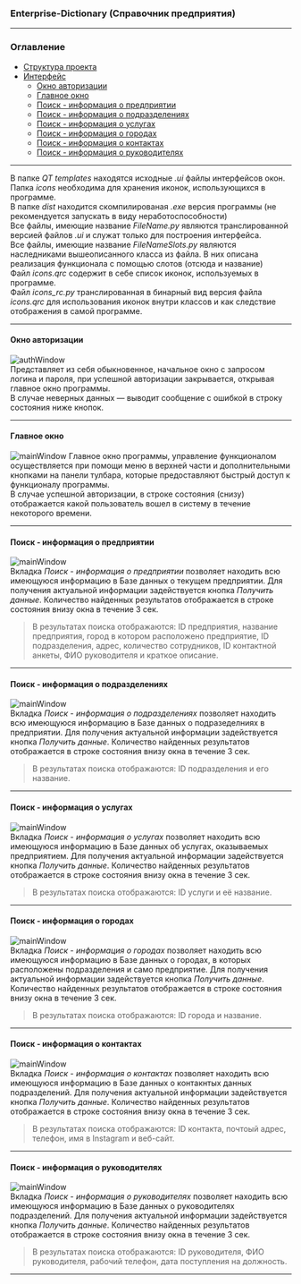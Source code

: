 ### Enterprise-Dictionary (Справочник предприятия)
---
### Оглавление
+ <a href ="#proj_struct">Структура проекта</a>
+ <a href ="#proj_struct">Интерфейс</a>
    + <a href ="#auth_window">Окно авторизации</a>
    + <a href ="#main_window">Главное окно</a>
    + <a href ="#search_enterpriseInfo">Поиск - информация о предприятии</a>
    + <a href ="#search_industryInfo">Поиск - информация о подразделениях</a>
    + <a href ="#search_serviceInfo">Поиск - информация о услугах</a>
    + <a href ="#search_CityInfo">Поиск - информация о городах</a>
    + <a href ="#search_ContactInfo">Поиск - информация о контактах</a>
    + <a href ="#search_ChiefInfo">Поиск - информация о руководителях</a>

---

<a id ="proj_struct"></a>

В папке _QT templates_ находятся исходные _.ui_ файлы интерфейсов окон.  
Папка _icons_ необходима для хранения иконок, использующихся в программе.  
В папке _dist_ находится скомпилированая _.exe_ версия программы (не рекомендуется запускать в виду неработоспособности)  
Все файлы, имеющие название _FileName.py_ являются транслированной версией файлов _.ui_ и служат только для построения интерфейса.  
Все файлы, имеющие название _FileNameSlots.py_ являются наследниками вышеописанного класса из файла. В них описана реализация функционала с помощью слотов (отсюда и название)  
Файл _icons.qrc_ содержит в себе список иконок, используемых в программе.  
Файл _icons_rc.py_ транслированная в бинарный вид версия файла _icons.qrc_ для использования иконок внутри классов и как следствие отображения в самой программе.

---

<a id ="auth_window"></a>
#### Окно авторизации
![authWindow](/readme_pics/authWindow.png)  
Представляет из себя обыкновенное, начальное окно с запросом логина и пароля, при успешной авторизации закрывается, открывая главное окно программы.  
В случае неверных данных — выводит сообщение с ошибкой в строку состояния ниже кнопок.

---

<a id ="main_window"></a>
#### Главное окно
![mainWindow](/readme_pics/mainWindow.png)
Главное окно программы, управление функционалом осуществляется при помощи меню в верхней части и дополнительными кнопками на панели тулбара, которые предоставляют быстрый доступ к функционалу программы.  
В случае успешной авторизации, в строке состояния (снизу) отображается какой пользователь вошел в систему в течение некоторого времени.

---

<a id ="search_enterpriseInfo"></a>
#### Поиск - информация о предприятии
![mainWindow](/readme_pics/InfoEnterprise.png)  
Вкладка _Поиск_ - _информация о предприятии_ позволяет находить всю имеющуюся информацию в Базе данных о текущем предприятии.
Для получения актуальной информации задействуется кнопка _Получить данные_.
Количество найденных результатов отображается в строке состояния внизу окна в течение 3 сек.
>В результатах поиска отображаются: ID предприятия, название предприятия, город в котором расположено предприятие, ID подразделения, адрес, количество сотрудников, ID контактной анкеты, ФИО руководителя и краткое описание.
---
<a id ="search_industryInfo"></a>
#### Поиск - информация о подразделениях
![mainWindow](/readme_pics/InfoIndustry.png)  
Вкладка _Поиск_ - _информация о подразделениях_ позволяет находить всю имеющуюся информацию в Базе данных о подразеделниях в предприятии.
Для получения актуальной информации задействуется кнопка _Получить данные_.
Количество найденных результатов отображается в строке состояния внизу окна в течение 3 сек.
>В результатах поиска отображаются: ID подразделения и его название.
---
<a id ="search_serviceInfo"></a>
#### Поиск - информация о услугах
![mainWindow](/readme_pics/InfoService.png)  
Вкладка _Поиск_ - _информация о услугах_ позволяет находить всю имеющуюся информацию в Базе данных об услугах, оказываемых предприятием.
Для получения актуальной информации задействуется кнопка _Получить данные_.
Количество найденных результатов отображается в строке состояния внизу окна в течение 3 сек.
>В результатах поиска отображаются: ID услуги и её название.
---
<a id ="search_CityInfo"></a>
#### Поиск - информация о городах
![mainWindow](/readme_pics/InfoCity.png)  
Вкладка _Поиск_ - _информация о городах_ позволяет находить всю имеющуюся информацию в Базе данных о городах, в которых расположены подразделения и само предприятие.
Для получения актуальной информации задействуется кнопка _Получить данные_.
Количество найденных результатов отображается в строке состояния внизу окна в течение 3 сек.
>В результатах поиска отображаются: ID города и название.
---
<a id ="search_ContactInfo"></a>
#### Поиск - информация о контактах
![mainWindow](/readme_pics/InfoContacts.png)  
Вкладка _Поиск_ - _информация о контактах_ позволяет находить всю имеющуюся информацию в Базе данных о контакнтых данных подразделений.
Для получения актуальной информации задействуется кнопка _Получить данные_.
Количество найденных результатов отображается в строке состояния внизу окна в течение 3 сек.
>В результатах поиска отображаются: ID контакта, почтоый адрес, телефон, имя в Instagram и веб-сайт.

---
<a id ="search_ChiefInfo"></a>
#### Поиск - информация о руководителях
![mainWindow](/readme_pics/InfoChief.png)  
Вкладка _Поиск_ - _информация о руководителях_ позволяет находить всю имеющуюся информацию в Базе данных о руководителях подразделений.
Для получения актуальной информации задействуется кнопка _Получить данные_.
Количество найденных результатов отображается в строке состояния внизу окна в течение 3 сек.
>В результатах поиска отображаются: ID руководителя, ФИО руководителя, рабочий телефон, дата поступления на должность.

---


